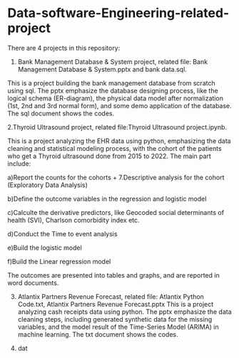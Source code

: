 # Data-software-Engineering-related-project

There are 4 projects in this repository:

1. Bank Management Database & System project, related file: Bank Management Database & System.pptx
 and bank data.sql.

This is a project building the bank management database from scratch using sql. The pptx emphasize the database designing process, like the logical schema (ER-diagram), the physical data model after normalization (1st, 2nd and 3rd normal form), and some demo application of the database. The sql document shows the codes.

2.Thyroid Ultrasound project, related file:Thyroid Ultrasound project.ipynb.

This is a project analyzing the EHR data using python, emphasizing the data cleaning and statistical modeling process, with the cohort of the patients who get a Thyroid ultrasound done from 2015 to 2022. 
The main part include:

a)Report the counts for the cohorts + 7.Descriptive analysis for the cohort (Exploratory Data Analysis)

b)Define the outcome variables in the regression and logistic model

c)Calculte the derivative predictors, like Geocoded social determinants of health (SVI), Charlson comorbidity index etc.

d)Conduct the Time to event analysis

e)Build the logistic model

f)Build the Linear regression model

The outcomes are presented into tables and graphs, and are reported in word documents. 

3. Atlantix Partners Revenue Forecast, related file: Atlantix Python Code.txt, Atlantix Partners Revenue Forecast.pptx
This is a project analyzing cash receipts data using python. The pptx emphasize the data cleaning steps, including generated synthetic data for the missing variables, and the model result of the Time-Series Model (ARIMA) in machine learning. The txt document shows the codes.

4. dat



